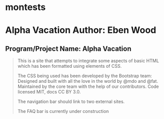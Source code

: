 # montests
Alpha Vacation
Author: Eben Wood
=================
Program/Project Name: Alpha Vacation
------------------------------------
>This is a site that attempts to integrate some aspects of basic HTML which has been formatted using elements of CSS.
>
>The CSS being used has been developed by the Bootstrap team: Designed and built with all the love in the world by @mdo and @fat. Maintained by the core team with the help of our contributors.
>Code licensed MIT, docs CC BY 3.0.
>
>The navigation bar should link to two external sites.
>
>The FAQ bar is currently under construction
